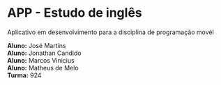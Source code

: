 # APP - Estudo de inglês
Aplicativo em desenvolvimento para a disciplina de programação movél 

**Aluno:** José Martins <br>
**Aluno:** Jonathan Candido <br>
**Aluno:** Marcos Vinicius <br>
**Aluno:** Matheus de Melo <br>
**Turma:** 924
